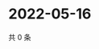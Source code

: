 # 2022-05-16

共 0 条

<!-- BEGIN WEIBO -->
<!-- 最后更新时间 Mon May 16 2022 19:01:14 GMT+0800 (China Standard Time) -->

<!-- END WEIBO -->
